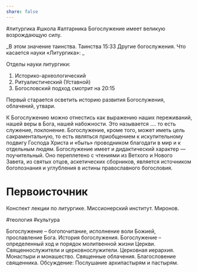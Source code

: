 ```yaml
---
share: false
---
```

#литургика #школа #алтарника 
Богослужение имеет великую возрождающую силу. 

_В этом значение таинства. Таинства 15:33 Другие богослужения. Что касается науки «Литургика»: _

Отделы науки литургики:
1. Историко-археологический
2. Ритуалистический (Уставной)
3. Богословский подход смотрит на 20:15

Первый старается осветить историю развития Богослужения, облачений, утвари.

К Богослужению можно отнестись как выражению наших переживаний, нашей веры в Бога, нашей набожности. Это называется ....  то есть служение, поклонение.
Богослужение, кроме того, может иметь цель сакраментальную, то есть являться приобщением к искупительному подвигу Господа Христа  и «быть» проводником благодати в мир и к отдельным людям.
Богослужение имеет и дидактический характер — поучительный. Оно переплетено с чтениями из Ветхого и Нового Завета, из святых отцов, аскетических сборников, является источником богопознания и углубления в истины православного богословия.

# Первоисточник
Конспект лекции по литургике. Миссионерский институт. Миронов.

#теология #культура 
 
Богослужение – богопочитание, исполнение воли Божией, 
прославление Бога. История богослужения. Богослужение – определенный ход и порядок молитвенной жизни Церкви. Священнослужители и церковнослужители. Церковная иерархия. Монастыри и монашество. Священные облачения. Благословение священника. Обсуждение: Послушание архипастырям и пастырям.
